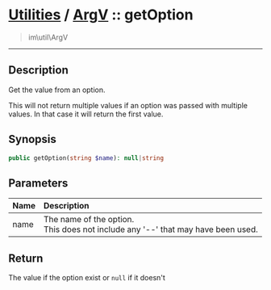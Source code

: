 # [Utilities](util.md) / [ArgV](util-ArgV.md) :: getOption
 > im\util\ArgV
____

## Description
Get the value from an option.

This will not return multiple values if an option was passed with
multiple values. In that case it will return the first value.

## Synopsis
```php
public getOption(string $name): null|string
```

## Parameters
| Name | Description |
| :--- | :---------- |
| name | The name of the option.<br />This does not include any '--' that may have been used. |

## Return
The value if the option exist or `null` if it doesn't

